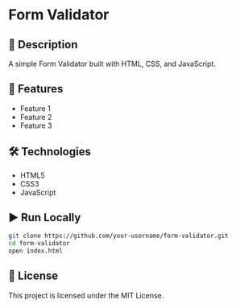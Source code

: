 # Form Validator

## 📌 Description
A simple Form Validator built with HTML, CSS, and JavaScript.

## 🚀 Features
- Feature 1
- Feature 2
- Feature 3

## 🛠️ Technologies
- HTML5  
- CSS3  
- JavaScript  

## ▶️ Run Locally
```bash
git clone https://github.com/your-username/form-validator.git
cd form-validator
open index.html
```

## 📜 License
This project is licensed under the MIT License.
